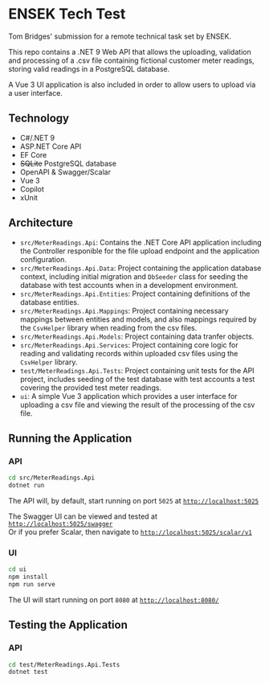 # ENSEK Tech Test

Tom Bridges' submission for a remote technical task set by ENSEK.

This repo contains a .NET 9 Web API that allows the uploading, validation and processing of a .csv file containing fictional customer meter readings, storing valid readings in a PostgreSQL database.

A Vue 3 UI application is also included in order to allow users to upload via a user interface.

## Technology

- C#/.NET 9
- ASP.NET Core API
- EF Core
- ~~SQLite~~ PostgreSQL database
- OpenAPI & Swagger/Scalar
- Vue 3
- Copilot
- xUnit

## Architecture

- `src/MeterReadings.Api`: Contains the .NET Core API application including the Controller responible for the file upload endpoint and the application configuration.
- `src/MeterReadings.Api.Data`: Project containing the application database context, including initial migration and `DbSeeder` class for seeding the database with test accounts when in a development environment.
- `src/MeterReadings.Api.Entities`: Project containing definitions of the database entities.
- `src/MeterReadings.Api.Mappings`: Project containing necessary mappings between entities and models, and also mappings required by the `CsvHelper` library when reading from the csv files.
- `src/MeterReadings.Api.Models`: Project containing data tranfer objects.
- `src/MeterReadings.Api.Services`: Project containing core logic for reading and validating records within uploaded csv files using the `CsvHelper` library.
- `test/MeterReadings.Api.Tests`: Project containing unit tests for the API project, includes seeding of the test database with test accounts a test covering the provided test meter readings.
- `ui`: A simple Vue 3 application which provides a user interface for uploading a csv file and viewing the result of the processing of the csv file.

## Running the Application

### API

```bash
cd src/MeterReadings.Api
dotnet run
```

The API will, by default, start running on port `5025` at [`http://localhost:5025`](http://localhost:5025)

The Swagger UI can be viewed and tested at [`http://localhost:5025/swagger`](http://localhost:5025/swagger)  
Or if you prefer Scalar, then navigate to [`http://localhost:5025/scalar/v1`](http://localhost:5025/scalar/v1)

### UI

```bash
cd ui
npm install
npm run serve
```

The UI will start running on port `8080` at [`http://localhost:8080/`](http://localhost:8080/)

## Testing the Application

### API

```bash
cd test/MeterReadings.Api.Tests
dotnet test
```